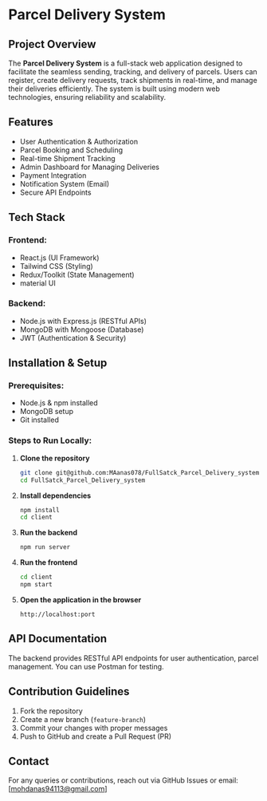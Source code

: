 # Parcel Delivery System

## Project Overview
The **Parcel Delivery System** is a full-stack web application designed to facilitate the seamless sending, tracking, and delivery of parcels. Users can register, create delivery requests, track shipments in real-time, and manage their deliveries efficiently. The system is built using modern web technologies, ensuring reliability and scalability.

## Features
- User Authentication & Authorization
- Parcel Booking and Scheduling
- Real-time Shipment Tracking
- Admin Dashboard for Managing Deliveries
- Payment Integration
- Notification System (Email)
- Secure API Endpoints

## Tech Stack
### Frontend:
- React.js (UI Framework)
- Tailwind CSS (Styling)
- Redux/Toolkit (State Management)
- material UI

### Backend:
- Node.js with Express.js (RESTful APIs)
- MongoDB with Mongoose (Database)
- JWT (Authentication & Security)

## Installation & Setup
### Prerequisites:
- Node.js & npm installed
- MongoDB setup
- Git installed

### Steps to Run Locally:
1. **Clone the repository**
   ```bash
   git clone git@github.com:MAanas078/FullSatck_Parcel_Delivery_system.git
   cd FullSatck_Parcel_Delivery_system
   ```

2. **Install dependencies**
   ```bash
   npm install
   cd client
   ```

3. **Run the backend**
   ```bash
   npm run server
   ```

4. **Run the frontend**
   ```bash
   cd client
   npm start
   ```

5. **Open the application in the browser**
   ```
   http://localhost:port
   ```

## API Documentation
The backend provides RESTful API endpoints for user authentication, parcel management. You can use Postman for testing.

## Contribution Guidelines
1. Fork the repository
2. Create a new branch (`feature-branch`)
3. Commit your changes with proper messages
4. Push to GitHub and create a Pull Request (PR)

## Contact
For any queries or contributions, reach out via GitHub Issues or email: [mohdanas94113@gmail.com]

